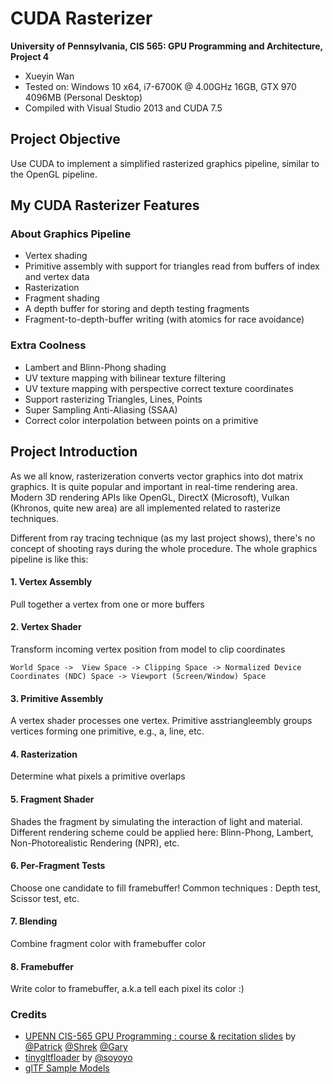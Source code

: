 CUDA Rasterizer
===============
**University of Pennsylvania, CIS 565: GPU Programming and Architecture, Project 4**

* Xueyin Wan
* Tested on: Windows 10 x64, i7-6700K @ 4.00GHz 16GB, GTX 970 4096MB (Personal Desktop)
* Compiled with Visual Studio 2013 and CUDA 7.5

## Project Objective
Use CUDA to implement a simplified rasterized graphics pipeline, similar to the OpenGL pipeline. 

## My CUDA Rasterizer Features
### About Graphics Pipeline
* Vertex shading
* Primitive assembly with support for triangles read from buffers of index and vertex data
* Rasterization
* Fragment shading
* A depth buffer for storing and depth testing fragments
* Fragment-to-depth-buffer writing (with atomics for race avoidance)

### Extra Coolness
* Lambert and Blinn-Phong shading
* UV texture mapping with bilinear texture filtering 
* UV texture mapping with perspective correct texture coordinates
* Support rasterizing Triangles, Lines, Points
* Super Sampling Anti-Aliasing (SSAA)
* Correct color interpolation between points on a primitive

## Project Introduction
As we all know, rasterizeration converts vector graphics into dot matrix graphics. It is quite popular and important in real-time rendering area. Modern 3D rendering APIs like OpenGL, DirectX (Microsoft), Vulkan (Khronos, quite new area) are all implemented related to rasterize techniques. 

Different from ray tracing technique (as my last project shows), there's no concept of shooting rays during the whole procedure.
The whole graphics pipeline is like this:


#### 1. Vertex Assembly

Pull together a vertex from one or more buffers


#### 2. Vertex Shader

Transform incoming vertex position from model to clip coordinates

`World Space ->  View Space -> Clipping Space -> Normalized Device Coordinates (NDC) Space -> Viewport (Screen/Window) Space`

#### 3. Primitive Assembly

A vertex shader processes one vertex.  Primitive asstriangleembly groups vertices forming one primitive, e.g., a, line, etc.

#### 4. Rasterization

Determine what pixels a primitive overlaps

#### 5. Fragment Shader

Shades the fragment by simulating the interaction of light and material.
Different rendering scheme could be applied here: Blinn-Phong, Lambert, Non-Photorealistic Rendering (NPR), etc.

#### 6. Per-Fragment Tests

Choose one candidate to fill framebuffer!
Common techniques : Depth test, Scissor test, etc.

#### 7. Blending

Combine fragment color with framebuffer color

#### 8. Framebuffer

Write color to framebuffer, a.k.a tell each pixel its color :)


### Credits

* [UPENN CIS-565 GPU Programming : course & recitation slides](https://github.com/CIS565-Fall-2016) by [@Patrick](https://github.com/pjcozzi) [@Shrek](https://github.com/shrekshao) [@Gary](https://github.com/likangning93) 
* [tinygltfloader](https://github.com/syoyo/tinygltfloader) by [@soyoyo](https://github.com/syoyo)
* [glTF Sample Models](https://github.com/KhronosGroup/glTF/blob/master/sampleModels/README.md)
